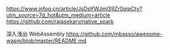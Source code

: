 https://www.infoq.cn/article/JsDpYWJmI39Zr0qipCty?utm_source=7d_hot&utm_medium=article
https://github.com/rajasekarv/native_spark


深入浅出 WebAssembly
https://github.com/mbasso/awesome-wasm/blob/master/README.md
